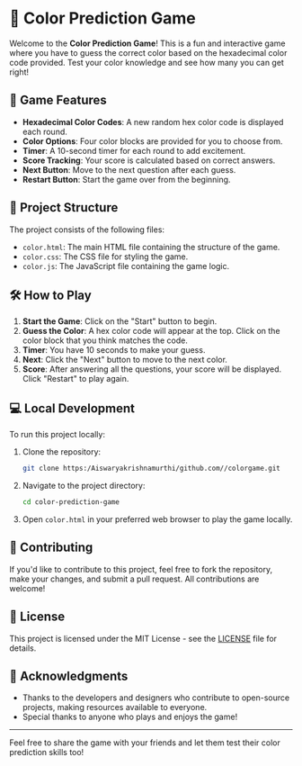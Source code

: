 # 🎨 Color Prediction Game

Welcome to the **Color Prediction Game**! This is a fun and interactive game where you have to guess the correct color based on the hexadecimal color code provided. Test your color knowledge and see how many you can get right!


## 📝 Game Features

- **Hexadecimal Color Codes**: A new random hex color code is displayed each round.
- **Color Options**: Four color blocks are provided for you to choose from.
- **Timer**: A 10-second timer for each round to add excitement.
- **Score Tracking**: Your score is calculated based on correct answers.
- **Next Button**: Move to the next question after each guess.
- **Restart Button**: Start the game over from the beginning.

## 📂 Project Structure

The project consists of the following files:

- `color.html`: The main HTML file containing the structure of the game.
- `color.css`: The CSS file for styling the game.
- `color.js`: The JavaScript file containing the game logic.

## 🛠️ How to Play

1. **Start the Game**: Click on the "Start" button to begin.
2. **Guess the Color**: A hex color code will appear at the top. Click on the color block that you think matches the code.
3. **Timer**: You have 10 seconds to make your guess.
4. **Next**: Click the "Next" button to move to the next color.
5. **Score**: After answering all the questions, your score will be displayed. Click "Restart" to play again.

## 💻 Local Development

To run this project locally:

1. Clone the repository:
    ```bash
    git clone https:/Aiswaryakrishnamurthi/github.com//colorgame.git
    ```
2. Navigate to the project directory:
    ```bash
    cd color-prediction-game
    ```
3. Open `color.html` in your preferred web browser to play the game locally.

## 🌟 Contributing

If you'd like to contribute to this project, feel free to fork the repository, make your changes, and submit a pull request. All contributions are welcome!

## 📄 License

This project is licensed under the MIT License - see the [LICENSE](LICENSE) file for details.

## 🙌 Acknowledgments

- Thanks to the developers and designers who contribute to open-source projects, making resources available to everyone.
- Special thanks to anyone who plays and enjoys the game!

---

Feel free to share the game with your friends and let them test their color prediction skills too!

